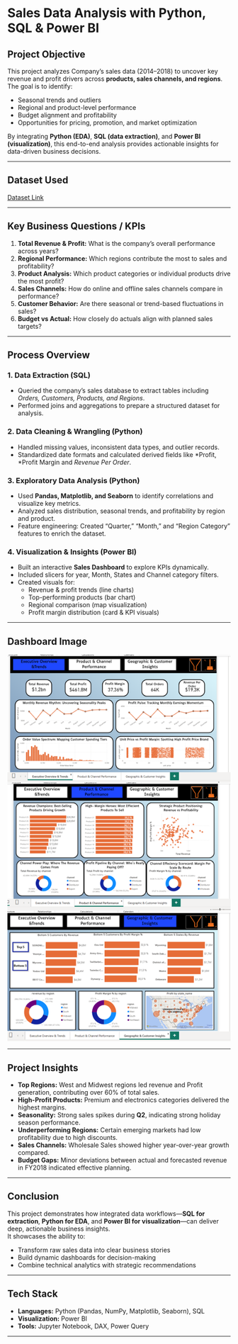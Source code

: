 #  Sales Data Analysis with Python, SQL & Power BI

##  Project Objective
This project analyzes Company’s sales data (2014–2018) to uncover key revenue and profit drivers across **products, sales channels, and regions**. The goal is to identify:
- Seasonal trends and outliers  
- Regional and product-level performance  
- Budget alignment and profitability  
- Opportunities for pricing, promotion, and market optimization  

By integrating **Python (EDA)**, **SQL (data extraction)**, and **Power BI (visualization)**, this end-to-end analysis provides actionable insights for data-driven business decisions.

---
## Dataset Used
[Dataset Link](https://github.com/Maher12-hub/Sales-Data-Analysis-Project-With-Python-Sql-and-Power-BI.-/blob/adb9c88e1535b5be61517cee16f029b5425e60af/sales_report_final.xlsx)

---

##  Key Business Questions / KPIs
1. **Total Revenue & Profit:** What is the company’s overall performance across years?  
2. **Regional Performance:** Which regions contribute the most to sales and profitability?  
3. **Product Analysis:** Which product categories or individual products drive the most profit?  
4. **Sales Channels:** How do online and offline sales channels compare in performance?  
5. **Customer Behavior:** Are there seasonal or trend-based fluctuations in sales?  
6. **Budget vs Actual:** How closely do actuals align with planned sales targets?  

---

##  Process Overview

### 1. Data Extraction (SQL)
- Queried the company’s sales database to extract tables including *Orders, Customers, Products, and Regions*.
- Performed joins and aggregations to prepare a structured dataset for analysis.

### 2. Data Cleaning & Wrangling (Python)
- Handled missing values, inconsistent data types, and outlier records.
- Standardized date formats and calculated derived fields like *Profit, *Profit Margin and *Revenue Per Order*.

### 3. Exploratory Data Analysis (Python)
- Used **Pandas, Matplotlib, and Seaborn** to identify correlations and visualize key metrics.
- Analyzed sales distribution, seasonal trends, and profitability by region and product.
- Feature engineering: Created “Quarter,” “Month,” and “Region Category” features to enrich the dataset.

### 4. Visualization & Insights (Power BI)
- Built an interactive **Sales Dashboard** to explore KPIs dynamically.
- Included slicers for year, Month, States and Channel category filters.
- Created visuals for:
  - Revenue & profit trends (line charts)
  - Top-performing products (bar chart)
  - Regional comparison (map visualization)
  - Profit margin distribution (card & KPI visuals)

---

## Dashboard Image
![image alt](https://github.com/Maher12-hub/Sales-Data-Analysis-Project-With-Python-Sql-and-Power-BI.-/blob/554b2016a4ea32bd3940acad9ea8daeacc363c6a/Sales%20Data%20Analysis%20Dashboard%20Screenshots.png)

---

##  Project Insights
- **Top Regions:** West and Midwest regions led revenue and Profit generation, contributing over 60% of total sales.  
- **High-Profit Products:** Premium and electronics categories delivered the highest margins.  
- **Seasonality:** Strong sales spikes during **Q2**, indicating strong holiday season performance.  
- **Underperforming Regions:** Certain emerging markets had low profitability due to high discounts.  
- **Sales Channels:** Wholesale Sales showed higher year-over-year growth compared.  
- **Budget Gaps:** Minor deviations between actual and forecasted revenue in FY2018 indicated effective planning.

---

##  Conclusion
This project demonstrates how integrated data workflows—**SQL for extraction**, **Python for EDA**, and **Power BI for visualization**—can deliver deep, actionable business insights.  
It showcases the ability to:
- Transform raw sales data into clear business stories  
- Build dynamic dashboards for decision-making  
- Combine technical analytics with strategic recommendations  

---

##  Tech Stack
- **Languages:** Python (Pandas, NumPy, Matplotlib, Seaborn), SQL  
- **Visualization:** Power BI  
- **Tools:** Jupyter Notebook, DAX, Power Query  

---
